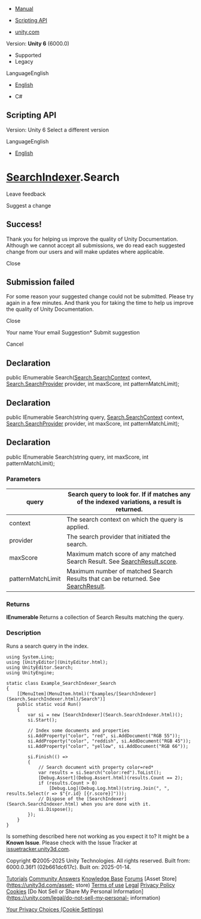 [ ]()

  * [Manual](../Manual/index.html)
  * [Scripting API](../ScriptReference/index.html)

  * [unity.com](https://unity.com/)

Version: **Unity 6** (6000.0)

  * Supported
  * Legacy

LanguageEnglish

  * [English]()

  * C#

[ ](https://docs.unity3d.com)

## Scripting API

Version: Unity 6 Select a different version

LanguageEnglish

  * [English]()

#  [SearchIndexer](Search.SearchIndexer.html).Search

Leave feedback

Suggest a change

## Success!

Thank you for helping us improve the quality of Unity Documentation. Although
we cannot accept all submissions, we do read each suggested change from our
users and will make updates where applicable.

Close

## Submission failed

For some reason your suggested change could not be submitted. Please <a>try
again</a> in a few minutes. And thank you for taking the time to help us
improve the quality of Unity Documentation.

Close

Your name Your email Suggestion* Submit suggestion

Cancel

[ ]()

## Declaration

public IEnumerable<SearchResult>
Search([Search.SearchContext](Search.SearchContext.html) context,
[Search.SearchProvider](Search.SearchProvider.html) provider, int maxScore,
int patternMatchLimit);

## Declaration

public IEnumerable<SearchResult> Search(string query,
[Search.SearchContext](Search.SearchContext.html) context,
[Search.SearchProvider](Search.SearchProvider.html) provider, int maxScore,
int patternMatchLimit);

## Declaration

public IEnumerable<SearchResult> Search(string query, int maxScore, int
patternMatchLimit);

### Parameters

query | Search query to look for. If if matches any of the indexed variations, a result is returned.  
---|---  
context | The search context on which the query is applied.  
provider | The search provider that initiated the search.  
maxScore | Maximum match score of any matched Search Result. See [SearchResult.score](Search.SearchResult-score.html).  
patternMatchLimit | Maximum number of matched Search Results that can be returned. See [SearchResult](Search.SearchResult.html).  
  
### Returns

**IEnumerable <SearchResult>** Returns a collection of Search Results matching
the query.

### Description

Runs a search query in the index.

    
    
    using System.Linq;
    using [UnityEditor](UnityEditor.html);
    using UnityEditor.Search;
    using UnityEngine;
    
    static class Example_SearchIndexer_Search
    {
        [[MenuItem](MenuItem.html)("Examples/[SearchIndexer](Search.SearchIndexer.html)/Search")]
        public static void Run()
        {
            var si = new [SearchIndexer](Search.SearchIndexer.html)();
            si.Start();
    
            // Index some documents and properties
            si.AddProperty("color", "red", si.AddDocument("RGB 55"));
            si.AddProperty("color", "reddish", si.AddDocument("RGB 45"));
            si.AddProperty("color", "yellow", si.AddDocument("RGB 66"));
    
            si.Finish(() =>
            {
                // Search document with property color=red*
                var results = si.Search("color:red").ToList();
                [Debug.Assert](Debug.Assert.html)(results.Count == 2);
                if (results.Count > 0)
                    [Debug.Log](Debug.Log.html)(string.Join(", ", results.Select(r => $"{r.id} [{r.score}]")));
                // Dispose of the [SearchIndexer](Search.SearchIndexer.html) when you are done with it.
                si.Dispose();
            });
        }
    }
    
    

Is something described here not working as you expect it to? It might be a
**Known Issue**. Please check with the Issue Tracker at
[issuetracker.unity3d.com](https://issuetracker.unity3d.com).

Copyright ©2005-2025 Unity Technologies. All rights reserved. Built from:
6000.0.36f1 (02b661dc617c). Built on: 2025-01-14.

[Tutorials](https://unity3d.com/learn) [Community
Answers](https://answers.unity3d.com) [Knowledge
Base](https://support.unity3d.com/hc/en-us)
[Forums](https://forum.unity3d.com) [Asset Store](https://unity3d.com/asset-
store) [Terms of use](https://docs.unity3d.com/Manual/TermsOfUse.html)
[Legal](https://unity.com/legal) [Privacy
Policy](https://unity.com/legal/privacy-policy)
[Cookies](https://unity.com/legal/cookie-policy) [Do Not Sell or Share My
Personal Information](https://unity.com/legal/do-not-sell-my-personal-
information)

[Your Privacy Choices (Cookie Settings)](javascript:void\(0\);)

